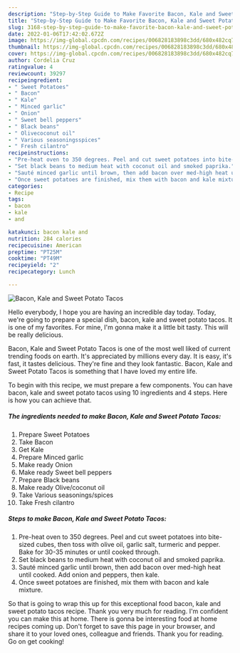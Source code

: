 ```yaml
---
description: "Step-by-Step Guide to Make Favorite Bacon, Kale and Sweet Potato Tacos"
title: "Step-by-Step Guide to Make Favorite Bacon, Kale and Sweet Potato Tacos"
slug: 3168-step-by-step-guide-to-make-favorite-bacon-kale-and-sweet-potato-tacos
date: 2022-01-06T17:42:02.672Z
image: https://img-global.cpcdn.com/recipes/006828183898c3dd/680x482cq70/bacon-kale-and-sweet-potato-tacos-recipe-main-photo.jpg
thumbnail: https://img-global.cpcdn.com/recipes/006828183898c3dd/680x482cq70/bacon-kale-and-sweet-potato-tacos-recipe-main-photo.jpg
cover: https://img-global.cpcdn.com/recipes/006828183898c3dd/680x482cq70/bacon-kale-and-sweet-potato-tacos-recipe-main-photo.jpg
author: Cordelia Cruz
ratingvalue: 4
reviewcount: 39297
recipeingredient:
- " Sweet Potatoes"
- " Bacon"
- " Kale"
- " Minced garlic"
- " Onion"
- " Sweet bell peppers"
- " Black beans"
- " Olivecoconut oil"
- " Various seasoningsspices"
- " Fresh cilantro"
recipeinstructions:
- "Pre-heat oven to 350 degrees. Peel and cut sweet potatoes into bite-sized cubes, then toss with olive oil, garlic salt, turmeric and pepper. Bake for 30-35 minutes or until cooked through."
- "Set black beans to medium heat with coconut oil and smoked paprika."
- "Sauté minced garlic until brown, then add bacon over med-high heat until cooked. Add onion and peppers, then kale."
- "Once sweet potatoes are finished, mix them with bacon and kale mixture."
categories:
- Recipe
tags:
- bacon
- kale
- and

katakunci: bacon kale and 
nutrition: 284 calories
recipecuisine: American
preptime: "PT25M"
cooktime: "PT49M"
recipeyield: "2"
recipecategory: Lunch

---
```



![Bacon, Kale and Sweet Potato Tacos](https://img-global.cpcdn.com/recipes/006828183898c3dd/680x482cq70/bacon-kale-and-sweet-potato-tacos-recipe-main-photo.jpg)

Hello everybody, I hope you are having an incredible day today. Today, we're going to prepare a special dish, bacon, kale and sweet potato tacos. It is one of my favorites. For mine, I'm gonna make it a little bit tasty. This will be really delicious.



Bacon, Kale and Sweet Potato Tacos is one of the most well liked of current trending foods on earth. It's appreciated by millions every day. It is easy, it's fast, it tastes delicious. They're fine and they look fantastic. Bacon, Kale and Sweet Potato Tacos is something that I have loved my entire life.


To begin with this recipe, we must prepare a few components. You can have bacon, kale and sweet potato tacos using 10 ingredients and 4 steps. Here is how you can achieve that.

<!--inarticleads1-->

##### The ingredients needed to make Bacon, Kale and Sweet Potato Tacos:

1. Prepare  Sweet Potatoes
1. Take  Bacon
1. Get  Kale
1. Prepare  Minced garlic
1. Make ready  Onion
1. Make ready  Sweet bell peppers
1. Prepare  Black beans
1. Make ready  Olive/coconut oil
1. Take  Various seasonings/spices
1. Take  Fresh cilantro




<!--inarticleads2-->

##### Steps to make Bacon, Kale and Sweet Potato Tacos:

1. Pre-heat oven to 350 degrees. Peel and cut sweet potatoes into bite-sized cubes, then toss with olive oil, garlic salt, turmeric and pepper. Bake for 30-35 minutes or until cooked through.
1. Set black beans to medium heat with coconut oil and smoked paprika.
1. Sauté minced garlic until brown, then add bacon over med-high heat until cooked. Add onion and peppers, then kale.
1. Once sweet potatoes are finished, mix them with bacon and kale mixture.




So that is going to wrap this up for this exceptional food bacon, kale and sweet potato tacos recipe. Thank you very much for reading. I'm confident you can make this at home. There is gonna be interesting food at home recipes coming up. Don't forget to save this page in your browser, and share it to your loved ones, colleague and friends. Thank you for reading. Go on get cooking!
